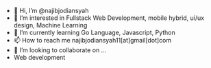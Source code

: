 - 👋 Hi, I’m @najibjodiansyah
- 👀 I’m interested in Fullstack Web Development, mobile hybrid, ui/ux design, Machine Learning
- 🌱 I’m currently learning Go Language, Javascript, Python
- 📫 How to reach me najibjodiansyah11[at]gmail[dot]com
- 💞️ I’m looking to collaborate on ...
- Web development
<!---
najibjodiansyah/najibjodiansyah is a ✨ special ✨ repository because its `README.md` (this file) appears on your GitHub profile.
You can click the Preview link to take a look at your changes.
--->
